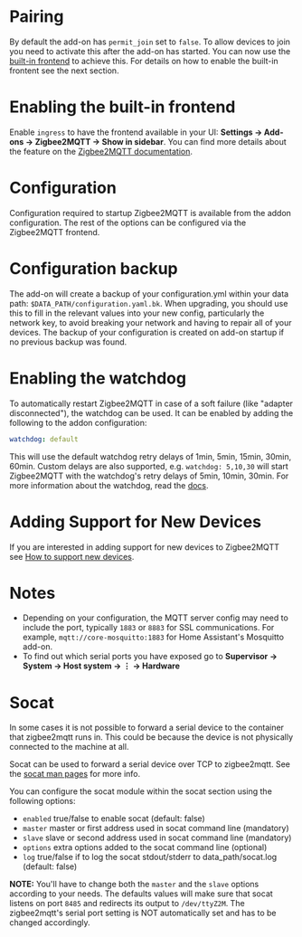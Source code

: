 # Pairing
By default the add-on has `permit_join` set to `false`. To allow devices to join you need to activate this after the add-on has started. You can now use the [built-in frontend](https://www.zigbee2mqtt.io/information/frontend.html) to achieve this. For details on how to enable the built-in frontent see the next section.

# Enabling the built-in frontend
Enable `ingress` to have the frontend available in your UI: **Settings → Add-ons → Zigbee2MQTT → Show in sidebar**. You can find more details about the feature on the [Zigbee2MQTT documentation](https://www.zigbee2mqtt.io/information/frontend.html).

# Configuration
Configuration required to startup Zigbee2MQTT is available from the addon configuration. The rest of the options can be configured via the Zigbee2MQTT frontend.

# Configuration backup
The add-on will create a backup of your configuration.yml within your data path: `$DATA_PATH/configuration.yaml.bk`. When upgrading, you should use this to fill in the relevant values into your new config, particularly the network key, to avoid breaking your network and having to repair all of your devices.
The backup of your configuration is created on add-on startup if no previous backup was found. 

# Enabling the watchdog
To automatically restart Zigbee2MQTT in case of a soft failure (like "adapter disconnected"), the watchdog can be used. It can be enabled by adding the following to the addon configuration:

```yaml
watchdog: default
```

This will use the default watchdog retry delays of 1min, 5min, 15min, 30min, 60min. Custom delays are also supported, e.g. `watchdog: 5,10,30` will start Zigbee2MQTT with the watchdog's retry delays of 5min, 10min, 30min. For more information about the watchdog, read the [docs](https://www.zigbee2mqtt.io/guide/installation/15_watchdog.html).

# Adding Support for New Devices
If you are interested in adding support for new devices to Zigbee2MQTT see [How to support new devices](https://www.zigbee2mqtt.io/how_tos/how_to_support_new_devices.html).

# Notes
- Depending on your configuration, the MQTT server config may need to include the port, typically `1883` or `8883` for SSL communications. For example, `mqtt://core-mosquitto:1883` for Home Assistant's Mosquitto add-on.
- To find out which serial ports you have exposed go to **Supervisor → System → Host system → ⋮ → Hardware**

# Socat
In some cases it is not possible to forward a serial device to the container that zigbee2mqtt runs in. This could be because the device is not physically connected to the machine at all. 

Socat can be used to forward a serial device over TCP to zigbee2mqtt. See the [socat man pages](https://linux.die.net/man/1/socat) for more info.

You can configure the socat module within the socat section using the following options:

- `enabled` true/false to enable socat (default: false)
- `master` master or first address used in socat command line (mandatory)
- `slave` slave or second address used in socat command line (mandatory)
- `options` extra options added to the socat command line (optional)
- `log` true/false if to log the socat stdout/stderr to data_path/socat.log (default: false)

**NOTE:** You'll have to change both the `master` and the `slave` options according to your needs. The defaults values will make sure that socat listens on port `8485` and redirects its output to `/dev/ttyZ2M`. The zigbee2mqtt's serial port setting is NOT automatically set and has to be changed accordingly.
